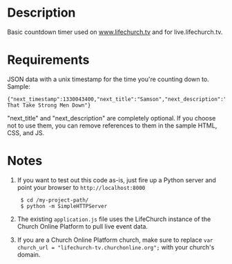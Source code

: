 # Description

Basic countdown timer used on www.lifechurch.tv and for live.lifechurch.tv.

# Requirements

JSON data with a unix timestamp for the time you're counting down to. Sample:

    {"next_timestamp":1330043400,"next_title":"Samson","next_description":"Emotions That Take Strong Men Down"}

"next_title" and "next_description" are completely optional.  If you choose not to use them, you can remove references to them in the sample HTML, CSS, and JS.

# Notes

1. If you want to test out this code as-is, just fire up a Python server and point your browser to ```http://localhost:8000```

        $ cd /my-project-path/
        $ python -m SimpleHTTPServer

2. The existing ```application.js``` file uses the LifeChurch instance of the Church Online Platform to pull live event data.

3. If you are a Church Online Platform church, make sure to replace ```var church_url = "lifechurch-tv.churchonline.org";``` with your church's domain.